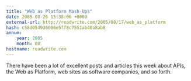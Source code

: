 ```yaml
---
title: "Web as Platform Mash-Ups"
date: 2005-08-26 15:38:06 +0000
external-url: http://readwrite.com/2005/08/17/web_as_platform
hash: c58d054936006e5ff8c7551ab40a8ab8
annum:
    year: 2005
    month: 08
hostname: readwrite.com
---
```


There have been a lot of excellent posts and articles this week about APIs, the Web as Platform, web sites as software companies, and so forth.
